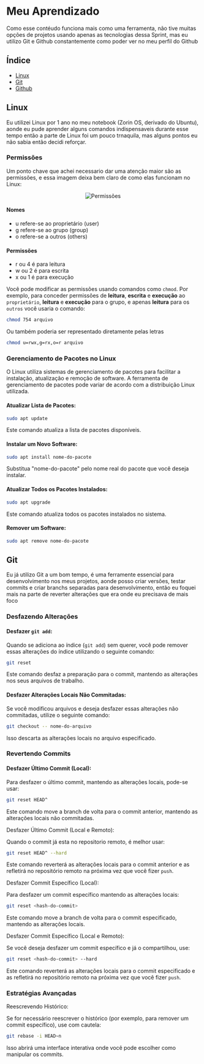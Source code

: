 # Meu Aprendizado

Como esse contéudo funciona mais como uma ferramenta, não tive muitas opções de projetos usando apenas as tecnologias dessa Sprint, mas eu utilizo Git e Github constantemente como poder ver no meu perfil do Github

## Índice

- [Linux](#linux)
- [Git](#git)
- [Github](#github)

## Linux

Eu utilizei Linux por 1 ano no meu notebook (Zorin OS, derivado do Ubuntu), aonde eu pude aprender alguns comandos indispensaveis durante esse tempo então a parte de Linux foi um pouco trnaquila, mas alguns pontos eu não sabia então decidi reforçar.

### Permissões

Um ponto chave que achei necessario dar uma atenção maior são as permissões, e essa imagem deixa bem claro de como elas funcionam no Linux:

<div align=center>

![Permissões](https://pplware.sapo.pt/wp-content/images/imagem_permissoes_linux_03.jpg)

</div>

#### Nomes

- u refere-se ao proprietário (user)
- g refere-se ao grupo (group)
- o refere-se a outros (others)

#### Permissões

- r ou 4 é para leitura
- w ou 2 é para escrita
- x ou 1 é para execução

Você pode modificar as permissões usando comandos como `chmod`. Por exemplo, para conceder permissões de **leitura**, **escrita** e **execução** ao `proprietário`, **leitura** e **execução** para o grupo, e apenas **leitura** para os `outros` você usaria o comando:

```bash
chmod 754 arquivo
```

Ou também poderia ser representado diretamente pelas letras

```bash
chmod u=rwx,g=rx,o=r arquivo
```


### Gerenciamento de Pacotes no Linux

O Linux utiliza sistemas de gerenciamento de pacotes para facilitar a instalação, atualização e remoção de software. A ferramenta de gerenciamento de pacotes pode variar de acordo com a distribuição Linux utilizada.

#### Atualizar Lista de Pacotes:

```bash
sudo apt update
```

Este comando atualiza a lista de pacotes disponíveis.

#### Instalar um Novo Software:

```bash
sudo apt install nome-do-pacote
```

Substitua "nome-do-pacote" pelo nome real do pacote que você deseja instalar.

#### Atualizar Todos os Pacotes Instalados:

```bash
sudo apt upgrade
```

Este comando atualiza todos os pacotes instalados no sistema.

#### Remover um Software:

```bash
sudo apt remove nome-do-pacote
```

## Git

Eu já utilizo Git a um bom tempo, é uma ferramente essencial para desenvolvimento nos meus projetos, aonde posso criar versões, testar commits e criar branchs separadas para desenvolvimento, então eu foquei mais na parte de reverter alterações que era onde eu precisava de mais foco

### Desfazendo Alterações

#### Desfazer `git add`:

Quando se adiciona ao índice (`git add`) sem querer, você pode remover essas alterações do índice utilizando o seguinte comando:

```bash
git reset
```

Este comando desfaz a preparação para o commit, mantendo as alterações nos seus arquivos de trabalho.

#### Desfazer Alterações Locais Não Commitadas:

Se você modificou arquivos e deseja desfazer essas alterações não commitadas, utilize o seguinte comando:

```bash
git checkout -- nome-do-arquivo
```

Isso descarta as alterações locais no arquivo especificado.

### Revertendo Commits

#### Desfazer Último Commit (Local):

Para desfazer o último commit, mantendo as alterações locais, pode-se usar:

```bash
git reset HEAD^
```

Este comando move a branch de volta para o commit anterior, mantendo as alterações locais não commitadas.

Desfazer Último Commit (Local e Remoto):

Quando o commit já esta no repositorio remoto, é melhor usar:

```bash
git reset HEAD^ --hard
```

Este comando reverterá as alterações locais para o commit anterior e as refletirá no repositório remoto na próxima vez que você fizer `push`.

Desfazer Commit Específico (Local):

Para desfazer um commit específico mantendo as alterações locais:

```bash
git reset <hash-do-commit>
```

Este comando move a branch de volta para o commit especificado, mantendo as alterações locais.

Desfazer Commit Específico (Local e Remoto):

Se você deseja desfazer um commit específico e já o compartilhou, use:

```bash
git reset <hash-do-commit> --hard
```

Este comando reverterá as alterações locais para o commit especificado e as refletirá no repositório remoto na próxima vez que você fizer `push`.

### Estratégias Avançadas

Reescrevendo Histórico:

Se for necessário reescrever o histórico (por exemplo, para remover um commit específico), use com cautela:

```bash
git rebase -i HEAD~n
```

Isso abrirá uma interface interativa onde você pode escolher como manipular os commits.
